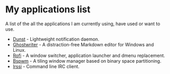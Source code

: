 # My applications list
A list of the all the applications I am currently using, have used or want to use.

* [Dunst](https://dunst-project.org/) - Lightweight notification daemon. 
* [Ghostwriter](https://wereturtle.github.io/ghostwriter/) - A distraction-free Markdown editor for Windows and Linux.
* [Rofi](https://github.com/davatorium/rofi) - A window switcher, application launcher and dmenu replacement.
* [Bspwm](https://github.com/baskerville/bspwm) - A tiling window manager based on binary space partitioning.
* [Irssi](https://irssi.org) - Command line IRC client.
